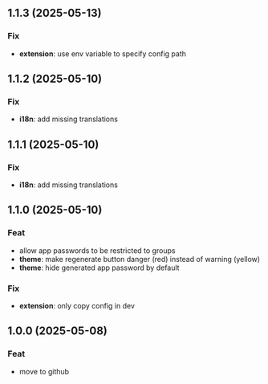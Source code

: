 ## 1.1.3 (2025-05-13)

### Fix

- **extension**: use env variable to specify config path

## 1.1.2 (2025-05-10)

### Fix

- **i18n**: add missing translations

## 1.1.1 (2025-05-10)

### Fix

- **i18n**: add missing translations

## 1.1.0 (2025-05-10)

### Feat

- allow app passwords to be restricted to groups
- **theme**: make regenerate button danger (red) instead of warning (yellow)
- **theme**: hide generated app password by default

### Fix

- **extension**: only copy config in dev

## 1.0.0 (2025-05-08)

### Feat

- move to github
